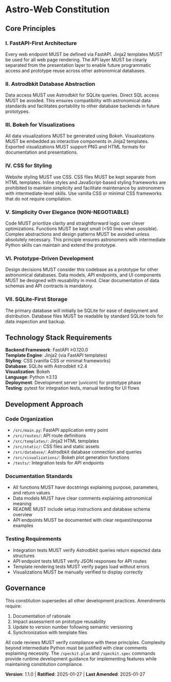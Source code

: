 # Astro-Web Constitution

<!--
Sync Impact Report (v1.1.0):
Version change: 1.0.0 → 1.1.0 (Added CSS styling principle)
Modified principles: Renumbered existing principles IV-VI to V-VII
Added sections: New principle VII (CSS Styling)
Removed sections: None
Templates requiring updates: 
  ✅ plan-template.md (Updated constitution check to include all principles)
  ✅ spec-template.md (Constitution principles applicable)
  ✅ tasks-template.md (Constitution principles applicable)
Follow-up TODOs: None
-->

## Core Principles

### I. FastAPI-First Architecture
Every web endpoint MUST be defined via FastAPI. Jinja2 templates MUST be used for all web page rendering. The API layer MUST be clearly separated from the presentation layer to enable future programmatic access and prototype reuse across other astronomical databases.

### II. Astrodbkit Database Abstraction
Data access MUST use Astrodbkit for SQLite queries. Direct SQL access MUST be avoided. This ensures compatibility with astronomical data standards and facilitates portability to other database backends in future prototypes.

### III. Bokeh for Visualizations
All data visualizations MUST be generated using Bokeh. Visualizations MUST be embedded as interactive components in Jinja2 templates. Exported visualizations MUST support PNG and HTML formats for documentation and presentations.

### IV. CSS for Styling
Website styling MUST use CSS. CSS files MUST be kept separate from HTML templates. Inline styles and JavaScript-based styling frameworks are prohibited to maintain simplicity and facilitate maintenance by astronomers with intermediate-level skills. Use vanilla CSS or minimal CSS frameworks that do not require compilation.

### V. Simplicity Over Elegance (NON-NEGOTIABLE)
Code MUST prioritize clarity and straightforward logic over clever optimizations. Functions MUST be kept small (<50 lines when possible). Complex abstractions and design patterns MUST be avoided unless absolutely necessary. This principle ensures astronomers with intermediate Python skills can maintain and extend the prototype.

### VI. Prototype-Driven Development
Design decisions MUST consider this codebase as a prototype for other astronomical databases. Data models, API endpoints, and UI components MUST be designed with reusability in mind. Clear documentation of data schemas and API contracts is mandatory.

### VII. SQLite-First Storage
The primary database will initially be SQLite for ease of deployment and distribution. Database files MUST be readable by standard SQLite tools for data inspection and backup.

## Technology Stack Requirements

**Backend Framework**: FastAPI ≥0.120.0  
**Template Engine**: Jinja2 (via FastAPI templates)  
**Styling**: CSS (vanilla CSS or minimal frameworks)  
**Database**: SQLite with Astrodbkit ≥2.4  
**Visualization**: Bokeh  
**Language**: Python ≥3.13  
**Deployment**: Development server (uvicorn) for prototype phase  
**Testing**: pytest for integration tests, manual testing for UI flows

## Development Approach

### Code Organization
- `/src/main.py`: FastAPI application entry point
- `/src/routes/`: API route definitions
- `/src/templates/`: Jinja2 HTML templates
- `/src/static/`: CSS files and static assets
- `/src/database/`: Astrodbkit database connection and queries
- `/src/visualizations/`: Bokeh plot generation functions
- `/tests/`: Integration tests for API endpoints

### Documentation Standards
- All functions MUST have docstrings explaining purpose, parameters, and return values
- Data models MUST have clear comments explaining astronomical meaning
- README MUST include setup instructions and database schema overview
- API endpoints MUST be documented with clear request/response examples

### Testing Requirements
- Integration tests MUST verify Astrodbkit queries return expected data structures
- API endpoint tests MUST verify JSON responses for API routes
- Template rendering tests MUST verify pages load without errors
- Visualizations MUST be manually verified to display correctly

## Governance

This constitution supersedes all other development practices. Amendments require:
1. Documentation of rationale
2. Impact assessment on prototype reusability
3. Update to version number following semantic versioning
4. Synchronization with template files

All code reviews MUST verify compliance with these principles. Complexity beyond intermediate Python must be justified with clear comments explaining necessity. The `/speckit.plan` and `/speckit.spec` commands provide runtime development guidance for implementing features while maintaining constitution compliance.

**Version**: 1.1.0 | **Ratified**: 2025-01-27 | **Last Amended**: 2025-01-27
